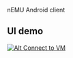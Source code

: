 nEMU Android client

## UI demo
[![Alt Connect to VM](https://img.youtube.com/vi/CG79Iev0FL4/3.jpg)](https://www.youtube.com/watch?v=CG79Iev0FL4)
